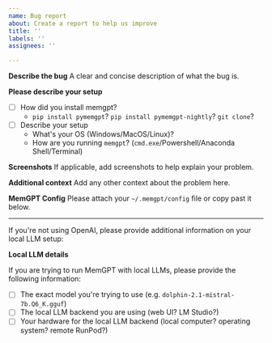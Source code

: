 ```yaml
---
name: Bug report
about: Create a report to help us improve
title: ''
labels: ''
assignees: ''

---
```


**Describe the bug**
A clear and concise description of what the bug is.

**Please describe your setup**
- [ ] How did you install memgpt?
  - `pip install pymemgpt`? `pip install pymemgpt-nightly`? `git clone`?
- [ ] Describe your setup
  - What's your OS (Windows/MacOS/Linux)?
  - How are you running `memgpt`? (`cmd.exe`/Powershell/Anaconda Shell/Terminal)

**Screenshots**
If applicable, add screenshots to help explain your problem.

**Additional context**
Add any other context about the problem here.

**MemGPT Config**
Please attach your `~/.memgpt/config` file or copy past it below.

---

If you're not using OpenAI, please provide additional information on your local LLM setup:

**Local LLM details**

If you are trying to run MemGPT with local LLMs, please provide the following information:

- [ ] The exact model you're trying to use (e.g. `dolphin-2.1-mistral-7b.Q6_K.gguf`)
- [ ] The local LLM backend you are using (web UI? LM Studio?)
- [ ] Your hardware for the local LLM backend (local computer? operating system? remote RunPod?)

